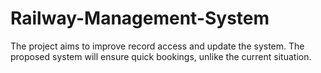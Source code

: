 # Railway-Management-System
The project aims to improve record access and update the system.  The proposed system will ensure quick bookings, unlike the current situation.
